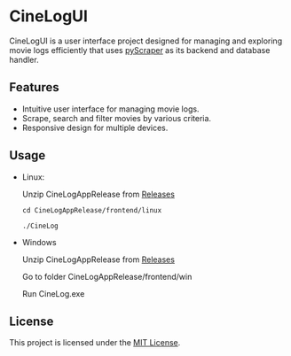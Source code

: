 # CineLogUI

CineLogUI is a user interface project designed for managing and exploring movie logs efficiently that uses [pyScraper](https://github.com/lgpaula/pyScraper) as its backend and database handler.

## Features

- Intuitive user interface for managing movie logs.
- Scrape, search and filter movies by various criteria.
- Responsive design for multiple devices.

## Usage
- Linux:
  
  Unzip CineLogAppRelease from [Releases](https://github.com/lgpaula/CineLogUI/releases)
  
  ```
  cd CineLogAppRelease/frontend/linux
  ```
  ```
  ./CineLog
  ```
- Windows
  
  Unzip CineLogAppRelease from [Releases](https://github.com/lgpaula/CineLogUI/releases)

  Go to folder CineLogAppRelease/frontend/win

  Run CineLog.exe

## License

This project is licensed under the [MIT License](LICENSE).
